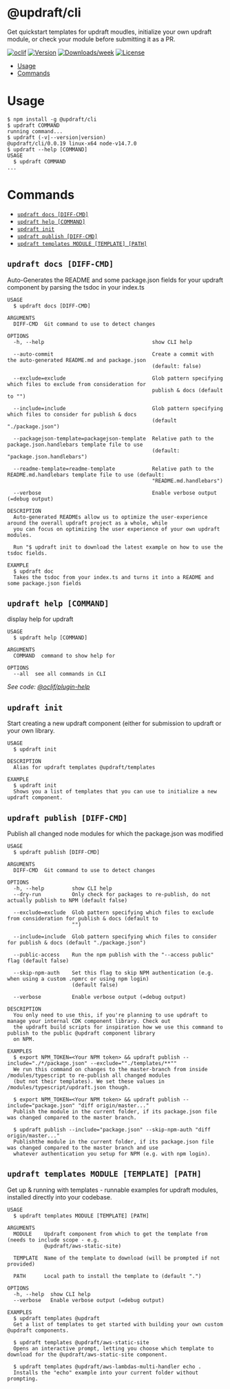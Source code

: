 @updraft/cli
============

Get quickstart templates for updraft moudles, initialize your own updraft module, or check your module before submitting it as a PR.

[![oclif](https://img.shields.io/badge/cli-oclif-brightgreen.svg)](https://oclif.io)
[![Version](https://img.shields.io/npm/v/@updraft/cli.svg)](https://npmjs.org/package/@updraft/cli)
[![Downloads/week](https://img.shields.io/npm/dw/@updraft/cli.svg)](https://npmjs.org/package/@updraft/cli)
[![License](https://img.shields.io/npm/l/@updraft/cli.svg)](https://github.com/aGuyNamedJonas/updraft/blob/master/package.json)

<!-- toc -->
* [Usage](#usage)
* [Commands](#commands)
<!-- tocstop -->
# Usage
<!-- usage -->
```sh-session
$ npm install -g @updraft/cli
$ updraft COMMAND
running command...
$ updraft (-v|--version|version)
@updraft/cli/0.0.19 linux-x64 node-v14.7.0
$ updraft --help [COMMAND]
USAGE
  $ updraft COMMAND
...
```
<!-- usagestop -->
# Commands
<!-- commands -->
* [`updraft docs [DIFF-CMD]`](#updraft-docs-diff-cmd)
* [`updraft help [COMMAND]`](#updraft-help-command)
* [`updraft init`](#updraft-init)
* [`updraft publish [DIFF-CMD]`](#updraft-publish-diff-cmd)
* [`updraft templates MODULE [TEMPLATE] [PATH]`](#updraft-templates-module-template-path)

## `updraft docs [DIFF-CMD]`

Auto-Generates the README and some package.json fields for your updraft component by parsing the tsdoc in your index.ts

```
USAGE
  $ updraft docs [DIFF-CMD]

ARGUMENTS
  DIFF-CMD  Git command to use to detect changes

OPTIONS
  -h, --help                                   show CLI help

  --auto-commit                                Create a commit with the auto-generated README.md and package.json
                                               (default: false)

  --exclude=exclude                            Glob pattern specifying which files to exclude from consideration for
                                               publish & docs (default to "")

  --include=include                            Glob pattern specifying which files to consider for publish & docs
                                               (default "./package.json")

  --packagejson-template=packagejson-template  Relative path to the package.json.handlebars template file to use
                                               (default: "package.json.handlebars")

  --readme-template=readme-template            Relative path to the README.md.handlebars template file to use (default:
                                               "README.md.handlebars")

  --verbose                                    Enable verbose output (=debug output)

DESCRIPTION
  Auto-generated READMEs allow us to optimize the user-experience around the overall updraft project as a whole, while 
  you can focus on optimizing the user experience of your own updraft modules.

  Run "$ updraft init to download the latest example on how to use the tsdoc fields.

EXAMPLE
  $ updraft doc
  Takes the tsdoc from your index.ts and turns it into a README and some package.json fields
```

## `updraft help [COMMAND]`

display help for updraft

```
USAGE
  $ updraft help [COMMAND]

ARGUMENTS
  COMMAND  command to show help for

OPTIONS
  --all  see all commands in CLI
```

_See code: [@oclif/plugin-help](https://github.com/oclif/plugin-help/blob/v3.1.0/src/commands/help.ts)_

## `updraft init`

Start creating a new updraft component (either for submission to updraft or your own library.

```
USAGE
  $ updraft init

DESCRIPTION
  Alias for updraft templates @updraft/templates

EXAMPLE
  $ updraft init
  Shows you a list of templates that you can use to initialize a new updraft component.
```

## `updraft publish [DIFF-CMD]`

Publish all changed node modules for which the package.json was modified

```
USAGE
  $ updraft publish [DIFF-CMD]

ARGUMENTS
  DIFF-CMD  Git command to use to detect changes

OPTIONS
  -h, --help         show CLI help
  --dry-run          Only check for packages to re-publish, do not actually publish to NPM (default false)

  --exclude=exclude  Glob pattern specifying which files to exclude from consideration for publish & docs (default to
                     "")

  --include=include  Glob pattern specifying which files to consider for publish & docs (default "./package.json")

  --public-access    Run the npm publish with the "--access public" flag (default false)

  --skip-npm-auth    Set this flag to skip NPM authentication (e.g. when using a custom .npmrc or using npm login)
                     (default false)

  --verbose          Enable verbose output (=debug output)

DESCRIPTION
  You only need to use this, if you're planning to use updraft to manage your internal CDK component library. Check out 
  the updraft build scripts for inspiration how we use this command to publish to the public @updraft component library 
  on NPM.

EXAMPLES
  $ export NPM_TOKEN=<Your NPM token> && updraft publish --include="./*/package.json" --exclude=""./templates/**""
  We run this command on changes to the master-branch from inside /modules/typescript to re-publish all changed modules 
  (but not their templates). We set these values in /modules/typescript/updraft.json though.

  $ export NPM_TOKEN=<Your NPM token> && updraft publish --include="package.json" "diff origin/master..."
  Publish the module in the current folder, if its package.json file was changed compared to the master branch.

  $ updraft publish --include="package.json" --skip-npm-auth "diff origin/master..."
  Publishthe module in the current folder, if its package.json file was changed compared to the master branch and use 
  whatever authentication you setup for NPM (e.g. with npm login).
```

## `updraft templates MODULE [TEMPLATE] [PATH]`

Get up & running with templates - runnable examples for updraft modules, installed directly into your codebase.

```
USAGE
  $ updraft templates MODULE [TEMPLATE] [PATH]

ARGUMENTS
  MODULE    Updraft component from which to get the template from (needs to include scope - e.g.
            @updraft/aws-static-site)

  TEMPLATE  Name of the template to download (will be prompted if not provided)

  PATH      Local path to install the template to (default ".")

OPTIONS
  -h, --help  show CLI help
  --verbose   Enable verbose output (=debug output)

EXAMPLES
  $ updraft templates @updraft
  Get a list of templates to get started with building your own custom @updraft components.

  $ updraft templates @updraft/aws-static-site
  Opens an interactive prompt, letting you choose which template to download for the @updraft/aws-static-site component.

  $ updraft templates @updraft/aws-lambdas-multi-handler echo .
  Installs the "echo" example into your current folder without prompting.
```
<!-- commandsstop -->

